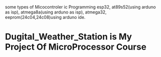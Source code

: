 some types of Micocontroler ic Programming
esp32,
at89s52(using arduno as isp),
atmega8a(using arduno as isp),
atmega32,
eeprom(24c04,24c08)using arduno ide.
# Dugital_Weather_Station is My Project Of MicroProcessor Course
